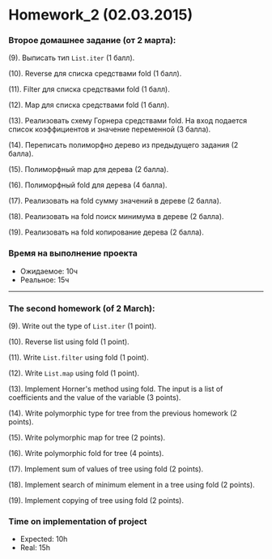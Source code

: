﻿Homework_2 (02.03.2015)
=======================

### Второе домашнее задание (от 2 марта):

(9). Выписать тип `List.iter` (1 балл).

(10). Reverse для списка средствами fold (1 балл).

(11). Filter для списка средствами fold (1 балл).

(12). Map для списка средствами fold (1 балл).

(13). Реализовать схему Горнера средствами fold. На вход подается список коэффициентов и значение переменной (3 балла).

(14). Переписать полиморфно дерево из предыдущего задания (2 балла).

(15). Полиморфный map для дерева (2 балла).

(16). Полиморфный fold для дерева (4 балла).

(17). Реализовать на fold сумму значений в дереве (2 балла).

(18). Реализовать на fold поиск минимума в дереве (2 балла).

(19). Реализовать на fold копирование дерева (2 балла).

### Время на выполнение проекта
* Ожидаемое: 10ч
* Реальное: 15ч

______________________________

### The second homework (of 2 March):

(9). Write out the type of `List.iter` (1 point).

(10). Reverse list using fold (1 point).

(11). Write `List.filter` using fold (1 point).

(12). Write `List.map` using fold (1 point).

(13). Implement Horner's method using fold. The input is a list of coefficients and the value of the variable (3 points).

(14). Write polymorphic type for tree from the previous homework (2 points).

(15). Write polymorphic map for tree (2 points).

(16). Write polymorphic fold for tree (4 points).

(17). Implement sum of values of tree using fold (2 points).

(18). Implement search of minimum element in a tree using fold (2 points).

(19). Implement copying of tree using fold (2 points).

### Time on implementation of project
* Expected: 10h
* Real: 15h